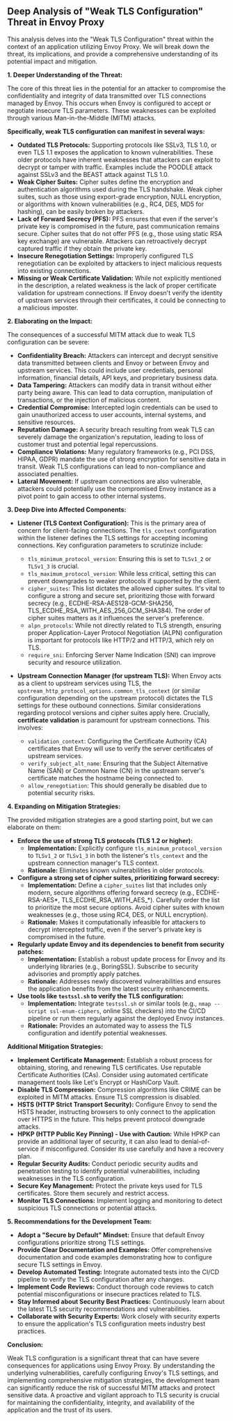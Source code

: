 ## Deep Analysis of "Weak TLS Configuration" Threat in Envoy Proxy

This analysis delves into the "Weak TLS Configuration" threat within the context of an application utilizing Envoy Proxy. We will break down the threat, its implications, and provide a comprehensive understanding of its potential impact and mitigation.

**1. Deeper Understanding of the Threat:**

The core of this threat lies in the potential for an attacker to compromise the confidentiality and integrity of data transmitted over TLS connections managed by Envoy. This occurs when Envoy is configured to accept or negotiate insecure TLS parameters. These weaknesses can be exploited through various Man-in-the-Middle (MITM) attacks.

**Specifically, weak TLS configuration can manifest in several ways:**

* **Outdated TLS Protocols:** Supporting protocols like SSLv3, TLS 1.0, or even TLS 1.1 exposes the application to known vulnerabilities. These older protocols have inherent weaknesses that attackers can exploit to decrypt or tamper with traffic. Examples include the POODLE attack against SSLv3 and the BEAST attack against TLS 1.0.
* **Weak Cipher Suites:**  Cipher suites define the encryption and authentication algorithms used during the TLS handshake. Weak cipher suites, such as those using export-grade encryption, NULL encryption, or algorithms with known vulnerabilities (e.g., RC4, DES, MD5 for hashing), can be easily broken by attackers.
* **Lack of Forward Secrecy (PFS):**  PFS ensures that even if the server's private key is compromised in the future, past communication remains secure. Cipher suites that do not offer PFS (e.g., those using static RSA key exchange) are vulnerable. Attackers can retroactively decrypt captured traffic if they obtain the private key.
* **Insecure Renegotiation Settings:**  Improperly configured TLS renegotiation can be exploited by attackers to inject malicious requests into existing connections.
* **Missing or Weak Certificate Validation:** While not explicitly mentioned in the description, a related weakness is the lack of proper certificate validation for upstream connections. If Envoy doesn't verify the identity of upstream services through their certificates, it could be connecting to a malicious imposter.

**2. Elaborating on the Impact:**

The consequences of a successful MITM attack due to weak TLS configuration can be severe:

* **Confidentiality Breach:** Attackers can intercept and decrypt sensitive data transmitted between clients and Envoy or between Envoy and upstream services. This could include user credentials, personal information, financial details, API keys, and proprietary business data.
* **Data Tampering:**  Attackers can modify data in transit without either party being aware. This can lead to data corruption, manipulation of transactions, or the injection of malicious content.
* **Credential Compromise:** Intercepted login credentials can be used to gain unauthorized access to user accounts, internal systems, and sensitive resources.
* **Reputation Damage:** A security breach resulting from weak TLS can severely damage the organization's reputation, leading to loss of customer trust and potential legal repercussions.
* **Compliance Violations:** Many regulatory frameworks (e.g., PCI DSS, HIPAA, GDPR) mandate the use of strong encryption for sensitive data in transit. Weak TLS configurations can lead to non-compliance and associated penalties.
* **Lateral Movement:** If upstream connections are also vulnerable, attackers could potentially use the compromised Envoy instance as a pivot point to gain access to other internal systems.

**3. Deep Dive into Affected Components:**

* **Listener (TLS Context Configuration):** This is the primary area of concern for client-facing connections. The `tls_context` configuration within the listener defines the TLS settings for accepting incoming connections. Key configuration parameters to scrutinize include:
    * `tls_minimum_protocol_version`:  Ensuring this is set to `TLSv1_2` or `TLSv1_3` is crucial.
    * `tls_maximum_protocol_version`: While less critical, setting this can prevent downgrades to weaker protocols if supported by the client.
    * `cipher_suites`: This list dictates the allowed cipher suites. It's vital to configure a strong and secure set, prioritizing those with forward secrecy (e.g., ECDHE-RSA-AES128-GCM-SHA256, TLS_ECDHE_RSA_WITH_AES_256_GCM_SHA384). The order of cipher suites matters as it influences the server's preference.
    * `alpn_protocols`: While not directly related to TLS strength, ensuring proper Application-Layer Protocol Negotiation (ALPN) configuration is important for protocols like HTTP/2 and HTTP/3, which rely on TLS.
    * `require_sni`: Enforcing Server Name Indication (SNI) can improve security and resource utilization.

* **Upstream Connection Manager (for upstream TLS):** When Envoy acts as a client to upstream services using TLS, the `upstream_http_protocol_options.common_tls_context` (or similar configuration depending on the upstream protocol) dictates the TLS settings for these outbound connections. Similar considerations regarding protocol versions and cipher suites apply here. Crucially, **certificate validation** is paramount for upstream connections. This involves:
    * `validation_context`: Configuring the Certificate Authority (CA) certificates that Envoy will use to verify the server certificates of upstream services.
    * `verify_subject_alt_name`: Ensuring that the Subject Alternative Name (SAN) or Common Name (CN) in the upstream server's certificate matches the hostname being connected to.
    * `allow_renegotiation`:  This should generally be disabled due to potential security risks.

**4. Expanding on Mitigation Strategies:**

The provided mitigation strategies are a good starting point, but we can elaborate on them:

* **Enforce the use of strong TLS protocols (TLS 1.2 or higher):**
    * **Implementation:** Explicitly configure `tls_minimum_protocol_version` to `TLSv1_2` or `TLSv1_3` in both the listener's `tls_context` and the upstream connection manager's TLS context.
    * **Rationale:** Eliminates known vulnerabilities in older protocols.
* **Configure a strong set of cipher suites, prioritizing forward secrecy:**
    * **Implementation:** Define a `cipher_suites` list that includes only modern, secure algorithms offering forward secrecy (e.g., ECDHE-RSA-AES*, TLS_ECDHE_RSA_WITH_AES_*). Carefully order the list to prioritize the most secure options. Avoid cipher suites with known weaknesses (e.g., those using RC4, DES, or NULL encryption).
    * **Rationale:** Makes it computationally infeasible for attackers to decrypt intercepted traffic, even if the server's private key is compromised in the future.
* **Regularly update Envoy and its dependencies to benefit from security patches:**
    * **Implementation:** Establish a robust update process for Envoy and its underlying libraries (e.g., BoringSSL). Subscribe to security advisories and promptly apply patches.
    * **Rationale:** Addresses newly discovered vulnerabilities and ensures the application benefits from the latest security enhancements.
* **Use tools like `testssl.sh` to verify the TLS configuration:**
    * **Implementation:** Integrate `testssl.sh` or similar tools (e.g., `nmap --script ssl-enum-ciphers`, online SSL checkers) into the CI/CD pipeline or run them regularly against the deployed Envoy instances.
    * **Rationale:** Provides an automated way to assess the TLS configuration and identify potential weaknesses.

**Additional Mitigation Strategies:**

* **Implement Certificate Management:**  Establish a robust process for obtaining, storing, and renewing TLS certificates. Use reputable Certificate Authorities (CAs). Consider using automated certificate management tools like Let's Encrypt or HashiCorp Vault.
* **Disable TLS Compression:**  Compression algorithms like CRIME can be exploited in MITM attacks. Ensure TLS compression is disabled.
* **HSTS (HTTP Strict Transport Security):** Configure Envoy to send the HSTS header, instructing browsers to only connect to the application over HTTPS in the future. This helps prevent protocol downgrade attacks.
* **HPKP (HTTP Public Key Pinning) - Use with Caution:** While HPKP can provide an additional layer of security, it can also lead to denial-of-service if misconfigured. Consider its use carefully and have a recovery plan.
* **Regular Security Audits:** Conduct periodic security audits and penetration testing to identify potential vulnerabilities, including weaknesses in the TLS configuration.
* **Secure Key Management:**  Protect the private keys used for TLS certificates. Store them securely and restrict access.
* **Monitor TLS Connections:** Implement logging and monitoring to detect suspicious TLS connections or potential attacks.

**5. Recommendations for the Development Team:**

* **Adopt a "Secure by Default" Mindset:**  Ensure that default Envoy configurations prioritize strong TLS settings.
* **Provide Clear Documentation and Examples:**  Offer comprehensive documentation and code examples demonstrating how to configure secure TLS settings in Envoy.
* **Develop Automated Testing:**  Integrate automated tests into the CI/CD pipeline to verify the TLS configuration after any changes.
* **Implement Code Reviews:**  Conduct thorough code reviews to catch potential misconfigurations or insecure practices related to TLS.
* **Stay Informed about Security Best Practices:**  Continuously learn about the latest TLS security recommendations and vulnerabilities.
* **Collaborate with Security Experts:**  Work closely with security experts to ensure the application's TLS configuration meets industry best practices.

**Conclusion:**

Weak TLS configuration is a significant threat that can have severe consequences for applications using Envoy Proxy. By understanding the underlying vulnerabilities, carefully configuring Envoy's TLS settings, and implementing comprehensive mitigation strategies, the development team can significantly reduce the risk of successful MITM attacks and protect sensitive data. A proactive and vigilant approach to TLS security is crucial for maintaining the confidentiality, integrity, and availability of the application and the trust of its users.
